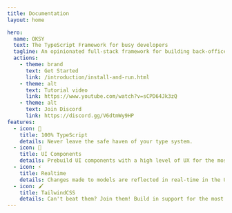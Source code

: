 ```yaml
---
title: Documentation
layout: home

hero:
  name: OKSY
  text: The TypeScript Framework for busy developers
  tagline: An opinionated full-stack framework for building back-office applications.
  actions:
    - theme: brand
      text: Get Started
      link: /introduction/install-and-run.html
    - theme: alt
      text: Tutorial video
      link: https://www.youtube.com/watch?v=sCPD64Jk3zQ
    - theme: alt
      text: Join Discord
      link: https://discord.gg/V6dtmWy9HP
features:
  - icon: 💙
    title: 100% TypeScript
    details: Never leave the safe haven of your type system.
  - icon: 🎨
    title: UI Components
    details: Prebuild UI components with a high level of UX for the most common tasks.
  - icon: ⚡️
    title: Realtime
    details: Changes made to models are reflected in real-time in the UI and your database. 
  - icon: 🖌
    title: TailwindCSS
    details: Can't beat them? Join them! Build in support for the most controversial CSS framework.
---
```

